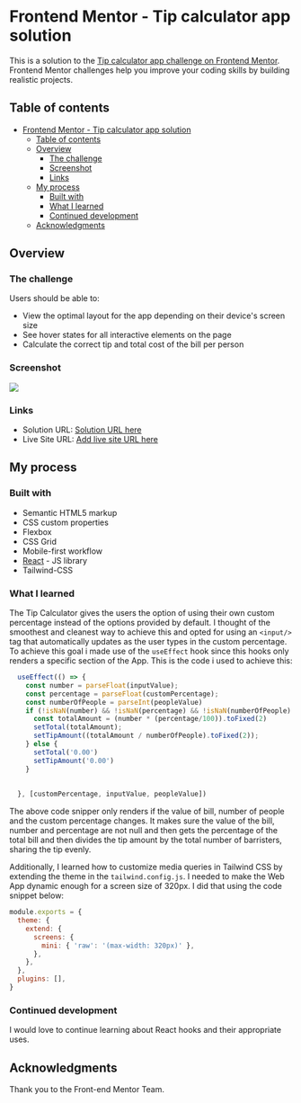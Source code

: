 # Frontend Mentor - Tip calculator app solution

This is a solution to the [Tip calculator app challenge on Frontend Mentor](https://www.frontendmentor.io/challenges/tip-calculator-app-ugJNGbJUX). Frontend Mentor challenges help you improve your coding skills by building realistic projects.

## Table of contents

- [Frontend Mentor - Tip calculator app solution](#frontend-mentor---tip-calculator-app-solution)
  - [Table of contents](#table-of-contents)
  - [Overview](#overview)
    - [The challenge](#the-challenge)
    - [Screenshot](#screenshot)
    - [Links](#links)
  - [My process](#my-process)
    - [Built with](#built-with)
    - [What I learned](#what-i-learned)
    - [Continued development](#continued-development)
  - [Acknowledgments](#acknowledgments)


## Overview

### The challenge

Users should be able to:

- View the optimal layout for the app depending on their device's screen size
- See hover states for all interactive elements on the page
- Calculate the correct tip and total cost of the bill per person

### Screenshot

![](./screenshot.jpg)


### Links

- Solution URL: [Solution URL here](https://github.com/TorCanHack/tip-calculator-app)
- Live Site URL: [Add live site URL here](https://your-live-site-url.com)

## My process

### Built with

- Semantic HTML5 markup
- CSS custom properties
- Flexbox
- CSS Grid
- Mobile-first workflow
- [React](https://reactjs.org/) - JS library
- Tailwind-CSS


### What I learned

The Tip Calculator gives the users the option of using their own custom percentage instead of the options provided by default. I thought of the smoothest and cleanest way to achieve this and opted for using an `<input/>` tag that automatically updates as the user types in the custom percentage. To achieve this goal i made use of the `useEffect` hook since this hooks only renders a specific section of the App. This is the code i used to achieve this:

````js
  useEffect(() => {
    const number = parseFloat(inputValue);
    const percentage = parseFloat(customPercentage);
    const numberOfPeople = parseInt(peopleValue)
    if (!isNaN(number) && !isNaN(percentage) && !isNaN(numberOfPeople) && numberOfPeople > 0) {
      const totalAmount = (number * (percentage/100)).toFixed(2)
      setTotal(totalAmount);
      setTipAmount((totalAmount / numberOfPeople).toFixed(2));
    } else {
      setTotal('0.00')
      setTipAmount('0.00')
    }
      
    
  }, [customPercentage, inputValue, peopleValue])
````

The above code snipper only renders if the value of bill, number of people and the custom percentage changes. It makes sure the value of the bill, number and percentage are not null and then gets the percentage of the total bill and then divides the tip amount by the total number of barristers, sharing the tip evenly.

Additionally, I learned how to customize media queries in Tailwind CSS by extending the theme in the `tailwind.config.js`. I needed to make the Web App dynamic enough for a screen size of 320px. I did that using the code snippet below:

````js
module.exports = {
  theme: {
    extend: {
      screens: {
        mini: { 'raw': '(max-width: 320px)' }, 
      },
    },
  },
  plugins: [],
}
````

### Continued development

I would love to continue learning about React hooks and their appropriate uses.


## Acknowledgments

Thank you to the Front-end Mentor Team.